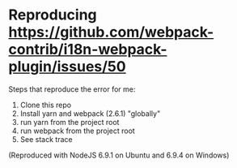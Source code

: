 # Reproducing https://github.com/webpack-contrib/i18n-webpack-plugin/issues/50

Steps that reproduce the error for me:

1. Clone this repo
2. Install yarn and webpack (2.6.1) "globally"
3. run yarn from the project root
4. run webpack from the project root
5. See stack trace

(Reproduced with NodeJS 6.9.1 on Ubuntu and 6.9.4 on Windows)
